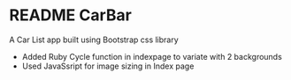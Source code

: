 # README CarBar

A Car List app built using Bootstrap css library

* Added Ruby Cycle function in indexpage to variate with 2 backgrounds
* Used JavaSsript for image sizing in Index page
